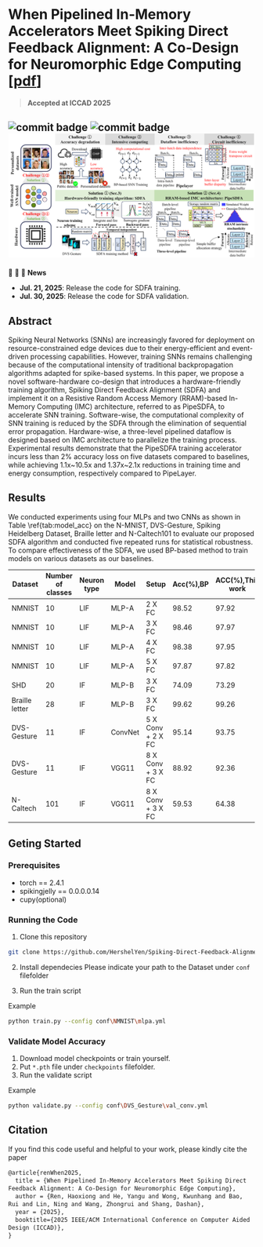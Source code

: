 # When Pipelined In-Memory Accelerators Meet Spiking Direct Feedback Alignment: A Co-Design for Neuromorphic Edge Computing [[pdf](https://arxiv.org/abs/2507.15603)]

> **Accepted at ICCAD 2025**

![commit badge](https://img.shields.io/badge/public-orange)
![commit badge](https://img.shields.io/badge/updating-green)
![SDFA_illustration](./img/introduction.png)
---

:rocket: :rocket: :rocket: **News**

- **Jul. 21, 2025**: Release the code for SDFA training.
- **Jul. 30, 2025**: Release the code for SDFA validation.


## Abstract
Spiking Neural Networks (SNNs) are increasingly favored for deployment on resource-constrained edge devices due to their energy-efficient and event-driven processing capabilities. However, training SNNs remains challenging because of the computational intensity of traditional backpropagation algorithms adapted for spike-based systems. In this paper, we propose a novel software-hardware co-design that introduces a hardware-friendly training algorithm, Spiking Direct Feedback Alignment (SDFA) and implement it on a Resistive Random Access Memory (RRAM)-based In-Memory Computing (IMC) architecture, referred to as PipeSDFA, to accelerate SNN training. Software-wise, the computational complexity of SNN training is reduced by the SDFA through the elimination of sequential error propagation. Hardware-wise, a three-level pipelined dataflow is designed based on IMC architecture to parallelize the training process. Experimental results demonstrate that the PipeSDFA training accelerator incurs less than 2\% accuracy loss on five datasets compared to baselines, while achieving 1.1x\~10.5x and 1.37x\~2.1x reductions in training time and energy consumption, respectively compared to PipeLayer.


## Results
We conducted experiments using four MLPs and two CNNs as shown in Table \ref{tab:model_acc} on the N-MNIST, DVS-Gesture, Spiking Heidelberg Dataset, Braille letter and N-Caltech101 to evaluate our proposed SDFA algorithm and conducted five repeated runs for statistical robustness. To compare effectiveness of the SDFA, we used BP-based method to train models on various datasets as our baselines.

|Dataset|Number of classes|Neuron type|Model|Setup|Acc(%),BP|ACC(%),This work|Model|
|---|---|---|---|---|---|---|---|
|NMNIST|10|LIF|MLP-A|2 X FC|98.52|97.92||
|NMNIST|10|LIF|MLP-A|3 X FC|98.46|97.97|
|NMNIST|10|LIF|MLP-A|4 X FC|98.38|97.95|
|NMNIST|10|LIF|MLP-A|5 X FC|97.87|97.82|
|SHD|20|IF|MLP-B|3 X FC|74.09|73.29|[Download](https://drive.google.com/file/d/1NEOjwpAolEYoHPp-umqxDq2gk-WkC275/view?usp=sharing)|
|Braille letter|28|IF|MLP-B|3 X FC|99.62|99.26|[Download](https://drive.google.com/file/d/1dvRBO9eT_UDLa6rO0cjwzCRbUlIRDt2n/view?usp=sharing)|
|DVS-Gesture|11|IF|ConvNet|5 X Conv + 2 X FC|95.14|93.75|[Download](https://drive.google.com/file/d/1xEA49Ni0FvyECKycsquXGgvfV6-F3HGK/view?usp=sharing)|
|DVS-Gesture|11|IF|VGG11|8 X Conv + 3 X FC|88.92|92.36|[Download](https://drive.google.com/file/d/1RIFhON9u1lT1oK3WRaYEJ5YDzaaalEGf/view?usp=sharing)|
|N-Caltech|101|IF|VGG11|8 X Conv + 3 X FC|59.53|64.38|

## Geting Started

### Prerequisites
- torch == 2.4.1
- spikingjelly == 0.0.0.0.14
- cupy(optional)

### Running the Code
1. Clone this repository

```bash
git clone https://github.com/HershelYen/Spiking-Direct-Feedback-Alignment.git
```

2. Install dependecies
Please indicate your path to the Dataset under `conf` filefolder

3. Run the train script

Example
```bash
python train.py --config conf\NMNIST\mlpa.yml
```

### Validate Model Accuracy
1. Download model checkpoints or train yourself.
2. Put `*.pth` file under `checkpoints` filefolder.
3. Run the validate script

Example
```bash
python validate.py --config conf\DVS_Gesture\val_conv.yml
```

## Citation
If you find this code useful and helpful to your work, please kindly cite the paper
```
@article{renWhen2025,
  title = {When Pipelined In-Memory Accelerators Meet Spiking Direct Feedback Alignment: A Co-Design for Neuromorphic Edge Computing},
  author = {Ren, Haoxiong and He, Yangu and Wong, Kwunhang and Bao, Rui and Lin, Ning and Wang, Zhongrui and Shang, Dashan},
  year = {2025},
  booktitle={2025 IEEE/ACM International Conference on Computer Aided Design (ICCAD)}, 
}
```
